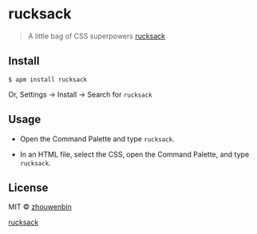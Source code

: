 # rucksack

> A little bag of CSS superpowers [rucksack](https://github.com/simplaio/rucksack)


## Install

```
$ apm install rucksack
```

Or, Settings → Install → Search for `rucksack`


## Usage

- Open the Command Palette and type `rucksack`.


- In an HTML file, select the CSS, open the Command Palette, and type `rucksack`.



## License

MIT © [zhouwenbin](http://zhouwenbin.com)

[rucksack](https://github.com/simplaio/rucksack)